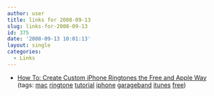 ```yaml
---
author: user
title: links for 2008-09-13
slug: links-for-2008-09-13
id: 375
date: '2008-09-13 10:01:13'
layout: single
categories:
  - Links
---
```


*   [How To: Create Custom iPhone Ringtones the Free and Apple Way](http://lifehacker.com/software/how-to/create-custom-iphone-ringtones-the-free-and-apple-way-334073.php)  
    (tags: [mac](http://delicious.com/superpat/mac) [ringtone](http://delicious.com/superpat/ringtone) [tutorial](http://delicious.com/superpat/tutorial) [iphone](http://delicious.com/superpat/iphone) [garageband](http://delicious.com/superpat/garageband) [itunes](http://delicious.com/superpat/itunes) [free](http://delicious.com/superpat/free))  

